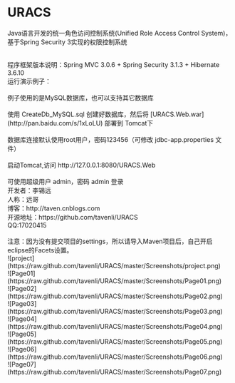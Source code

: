 URACS
=====

Java语言开发的统一角色访问控制系统(Unified Role Access Control System)，基于Spring Security 3实现的权限控制系统

<br/>
程序框架版本说明：Spring MVC 3.0.6 + Spring Security 3.1.3 + Hibernate 3.6.10


<br/>
运行演示例子：
<br/>
<br/>
例子使用的是MySQL数据库，也可以支持其它数据库
<br/>
<br/>
使用 CreateDb_MySQL.sql 创建好数据库，然后将 [URACS.Web.war](http://pan.baidu.com/s/1xLoLU) 部署到 Tomcat下
<br/>
<br/>
数据库连接默认使用root用户，密码123456（可修改 jdbc-app.properties 文件）
<br/>
<br/>
启动Tomcat,访问 http://127.0.0.1:8080/URACS.Web
<br/>
<br/>
可使用超级用户 admin，密码 admin 登录

<br/>
开发者：李锡远
<br/>
人称：远哥
<br/>
博客：http://taven.cnblogs.com
<br/>
开源地址：https://github.com/tavenli/URACS
<br/>
QQ:17020415
<br/>


<br/>
注意：因为没有提交项目的settings，所以请导入Maven项目后，自己开启eclipse的Facets设置。
<br/>
![project](https://raw.github.com/tavenli/URACS/master/Screenshots/project.png)

<br/>
![Page01](https://raw.github.com/tavenli/URACS/master/Screenshots/Page01.png)

<br/>
![Page02](https://raw.github.com/tavenli/URACS/master/Screenshots/Page02.png)

<br/>
![Page03](https://raw.github.com/tavenli/URACS/master/Screenshots/Page03.png)

<br/>
![Page04](https://raw.github.com/tavenli/URACS/master/Screenshots/Page04.png)

<br/>
![Page05](https://raw.github.com/tavenli/URACS/master/Screenshots/Page05.png)

<br/>
![Page06](https://raw.github.com/tavenli/URACS/master/Screenshots/Page06.png)

<br/>
![Page07](https://raw.github.com/tavenli/URACS/master/Screenshots/Page07.png)

<br/>



